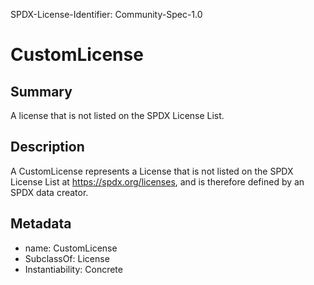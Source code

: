 SPDX-License-Identifier: Community-Spec-1.0

# CustomLicense

## Summary

A license that is not listed on the SPDX License List.

## Description

A CustomLicense represents a License that is not listed on the SPDX License
List at <https://spdx.org/licenses>, and is therefore defined by an SPDX data
creator.

## Metadata

- name: CustomLicense
- SubclassOf: License
- Instantiability: Concrete
